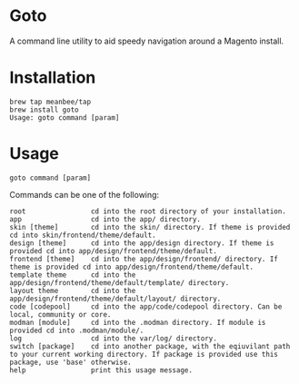 # Goto

A command line utility to aid speedy navigation around a Magento install.

# Installation

    brew tap meanbee/tap
    brew install goto
    Usage: goto command [param]

# Usage
    goto command [param]

Commands can be one of the following:

 	root 			    cd into the root directory of your installation.
 	app 			    cd into the app/ directory.
 	skin [theme] 		cd into the skin/ directory. If theme is provided cd into skin/frontend/theme/default.
 	design [theme] 		cd into the app/design directory. If theme is provided cd into app/design/frontend/theme/default.
 	frontend [theme] 	cd into the app/design/frontend/ directory. If theme is provided cd into app/design/frontend/theme/default.
 	template theme 		cd into the app/design/frontend/theme/default/template/ directory.
 	layout theme 		cd into the app/design/frontend/theme/default/layout/ directory.
 	code [codepool] 	cd into the app/code/codepool directory. Can be local, community or core.
 	modman [module] 	cd into the .modman directory. If module is provided cd into .modman/module/.
 	log 			    cd into the var/log/ directory.
 	switch [package] 	cd into another package, with the eqiuvilant path to your current working directory. If package is provided use this package, use 'base' otherwise.
 	help 			    print this usage message.
